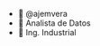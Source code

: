 - 👋 @ajemvera
- 👀 Analista de Datos
- 🌱 Ing. Industrial

<!---
ajemvera/ajemvera is a ✨ special ✨ repository because its `README.md` (this file) appears on your GitHub profile.
You can click the Preview link to take a look at your changes.
--->
